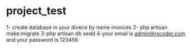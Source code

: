 # project_test
1- create database in your divece by name invoices
2- php artisan make:migrate
3-php artisan db sedd
4-your email is admin@rscoder.com and your password is 123456

